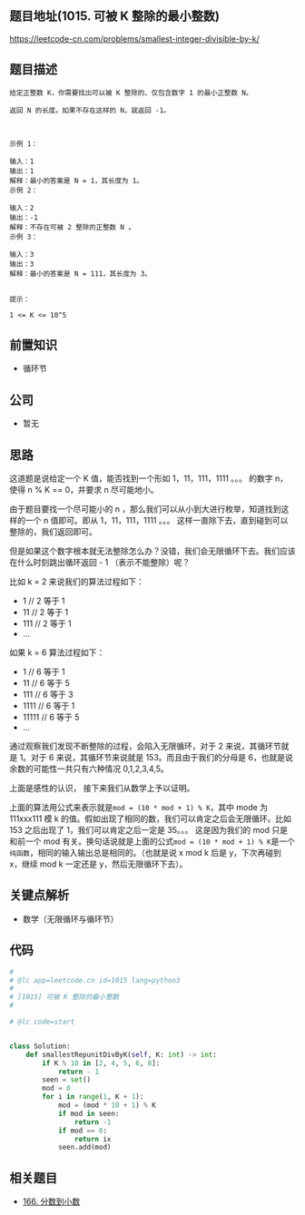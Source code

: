 ## 题目地址(1015. 可被 K 整除的最小整数)

https://leetcode-cn.com/problems/smallest-integer-divisible-by-k/

## 题目描述

```
给定正整数 K，你需要找出可以被 K 整除的、仅包含数字 1 的最小正整数 N。

返回 N 的长度。如果不存在这样的 N，就返回 -1。

 

示例 1：

输入：1
输出：1
解释：最小的答案是 N = 1，其长度为 1。
示例 2：

输入：2
输出：-1
解释：不存在可被 2 整除的正整数 N 。
示例 3：

输入：3
输出：3
解释：最小的答案是 N = 111，其长度为 3。
 

提示：

1 <= K <= 10^5

```

## 前置知识

- 循环节

## 公司

- 暂无

## 思路

这道题是说给定一个 K 值，能否找到一个形如 1，11，111，1111 。。。 的数字 n，使得 n % K == 0，并要求 n 尽可能地小。

由于题目要找一个尽可能小的 n ，那么我们可以从小到大进行枚举，知道找到这样的一个 n 值即可。即从 1，11，111，1111 。。。 这样一直除下去，直到碰到可以整除的，我们返回即可。

但是如果这个数字根本就无法整除怎么办？没错，我们会无限循环下去。我们应该在什么时刻跳出循环返回 - 1 （表示不能整除）呢？

比如 k = 2 来说我们的算法过程如下：

- 1 // 2 等于 1
- 11 // 2 等于 1
- 111 // 2 等于 1
- ...

如果 k = 6 算法过程如下：

- 1 // 6 等于 1
- 11 // 6 等于 5
- 111 // 6 等于 3
- 1111 // 6 等于 1
- 11111 // 6 等于 5
- ...

通过观察我们发现不断整除的过程，会陷入无限循环，对于 2 来说，其循环节就是 1。对于 6 来说，其循环节来说就是 153。而且由于我们的分母是 6，也就是说余数的可能性一共只有六种情况 0,1,2,3,4,5。

上面是感性的认识， 接下来我们从数学上予以证明。

上面的算法用公式来表示就是`mod = (10 * mod + 1) % K`，其中 mode 为 111xxx111 模 k 的值。假如出现了相同的数，我们可以肯定之后会无限循环。比如 153 之后出现了 1，我们可以肯定之后一定是 35。。。 这是因为我们的 mod 只是和前一个 mod 有关。换句话说就是上面的公式`mod = (10 * mod + 1) % K`是一个`纯函数`，相同的输入输出总是相同的。（也就是说 x mod k 后是 y，下次再碰到 x，继续 mod k 一定还是 y，然后无限循环下去）。

## 关键点解析

- 数学（无限循环与循环节）

## 代码

```python
#
# @lc app=leetcode.cn id=1015 lang=python3
#
# [1015] 可被 K 整除的最小整数
#

# @lc code=start


class Solution:
    def smallestRepunitDivByK(self, K: int) -> int:
        if K % 10 in [2, 4, 5, 6, 8]:
            return - 1
        seen = set()
        mod = 0
        for i in range(1, K + 1):
            mod = (mod * 10 + 1) % K
            if mod in seen:
                return -1
            if mod == 0:
                return ix
            seen.add(mod)
```

## 相关题目

- [166. 分数到小数](https://leetcode-cn.com/problems/fraction-to-recurring-decimal/)
